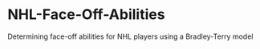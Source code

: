 # NHL-Face-Off-Abilities
Determining face-off abilities for NHL players using a Bradley-Terry model
